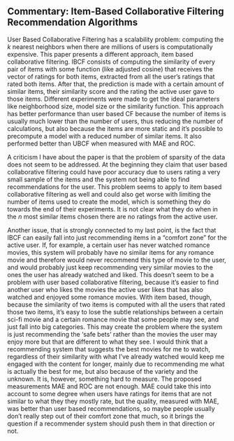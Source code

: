 ## Commentary: Item-Based Collaborative Filtering Recommendation Algorithms

User Based Collaborative Filtering has a scalability problem: computing the _k_ nearest neighbors when there are millions of users is computationally expensive. This paper presents a different approach, item based collaborative filtering. IBCF consists of computing the similarity of every pair of items with some function (like adjusted cosine) that receives the vector of ratings for both items, extracted from all the user’s ratings that rated both items. After that, the prediction is made with a certain amount of similar items, their similarity score and the rating the active user gave to those items. Different experiments were made to get the ideal parameters like neighborhood size, model size or the similarity function. This approach has better performance than user based CF because the number of items is usually much lower than the number of users, thus reducing the number of calculations, but also because the items are more static and it’s possible to precompute a model with a reduced number of similar items. It also performed better than UBCF when measured with MAE and ROC.

A criticism I have about the paper is that the problem of sparsity of the data does not seem to be addressed. At the beginning they claim that user based collaborative filtering could have poor accuracy due to users rating a very small sample of the items and the system not being able to find recommendations for the user. This problem seems to apply to item based collaborative filtering as well and could also get worse with limiting the number of items used to create the model, which is something they do towards the end of their experiments. It is not clear what they do when in the _n_ most similar items chosen there are no ratings from the active user.

Another issue, that is strongly connected to my last point, is the fact that IBCF can easily fall into just recommending items in a “comfort zone” for the active user. If, for example, a certain user has never watched romance movies, this system will probably have no similar items for any romance movie and therefore would never recommend this type of movie to the user, and would probably just keep recommending very similar movies to the ones the user has already watched and liked. This doesn’t seem to be a problem with user based collaborative filtering, because it’s easier to find another user who likes the movies the active user likes that has also watched and enjoyed some romance movies. With item based, though, because the similarity of two items is computed with all the users that rated those two items, it’s easy to lose the subtle relationships between a certain sci-fi movie and a certain romance movie that some people may see, and just fall into big categories. This may create the problem where the system is just recommending the ‘safe bets’ rather than the movies the user may enjoy more but that are different to what they see. I would think that a recommending system that suggests the best movies for me to watch, regardless of their similarity with what I’ve already watched would keep me engaged with the content for longer, mainly due to recommending me what is actually the best for me, but also because of the variety and the unknown. It is, however, something hard to measure. The proposed measurements MAE and ROC are not enough. MAE could take this into account to some degree when users have ratings for items that are not similar to what they they mostly rate, but the quality, measured with MAE, was better than user based recommendations, so maybe people usually don’t really step out of their comfort zone that much, so it brings the question if a recommender system should push them in that direction or not.
